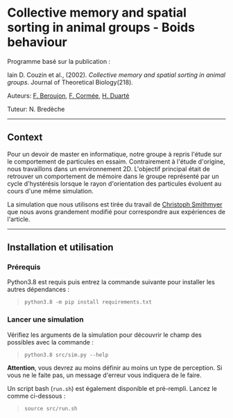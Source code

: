 # Collective memory and spatial sorting in animal groups - Boids behaviour

Programme basé sur la publication :

Iain D. Couzin et al., (2002). *Collective memory and spatial sorting in animal groups*.
Journal of Theoretical Biology(218).

Auteurs: [F. Beroujon](https://github.com/Flosilver),
[F. Cormée](https://github.com/Florian-Cormee),
[H. Duarté](https://github.com/Bacmel)

Tuteur: N. Bredèche

---

## Context

Pour un devoir de master en informatique, notre groupe à repris l'étude sur le
comportement de particules en essaim. Contrairement à l'étude d'origine, nous
travaillons dans un environnement 2D. L'objectif principal était de retrouver un
comportement de mémoire  dans le groupe représenté par un cycle d'hystérésis
lorsque le rayon d'orientation des particules évoluent au cours d'une même
simulation.

La simulation que nous utilisons est tirée du travail de
[Christoph Smithmyer](https://gitlab.com/chrismit3s/boids) que nous avons
grandement modifié pour correspondre aux expériences de l'article.

---

## Installation et utilisation

### Prérequis

Python3.8 est requis puis entrez la commande suivante pour installer les autres dépendances :

> `python3.8 -m pip install requirements.txt`

### Lancer une simulation

Vérifiez les arguments de la simulation pour découvrir le champ des possibles
avec la commande :

> `python3.8 src/sim.py --help`

**Attention**, vous devrez au moins définir au moins un type de perception. Si vous
ne le faite pas, un message d'erreur vous indiquera de le faire.

Un script bash (`run.sh`) est également disponible et pré-rempli. Lancez le comme ci-dessous :

> `source src/run.sh`
